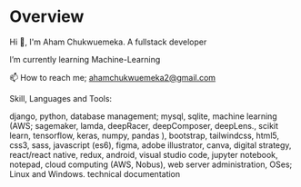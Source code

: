 # Overview

Hi 👋, I'm Aham Chukwuemeka.
A fullstack developer

I’m currently learning Machine-Learning

📫 How to reach me; ahamchukwuemeka2@gmail.com

Skill, Languages and Tools:

django,
python,
database management; mysql, sqlite,
machine learning (AWS; sagemaker, lamda, deepRacer, deepComposer, deepLens., scikit learn, tensorflow, keras, numpy, pandas ),
bootstrap,
tailwindcss,
html5,
css3, 
sass,
javascript (es6),
figma, 
adobe illustrator, 
canva,
digital strategy,
react/react native,
redux,
android,
visual studio code,
jupyter notebook,
notepad,
cloud computing (AWS, Nobus),
web server administration, 
OSes; Linux and Windows. 
technical documentation 

